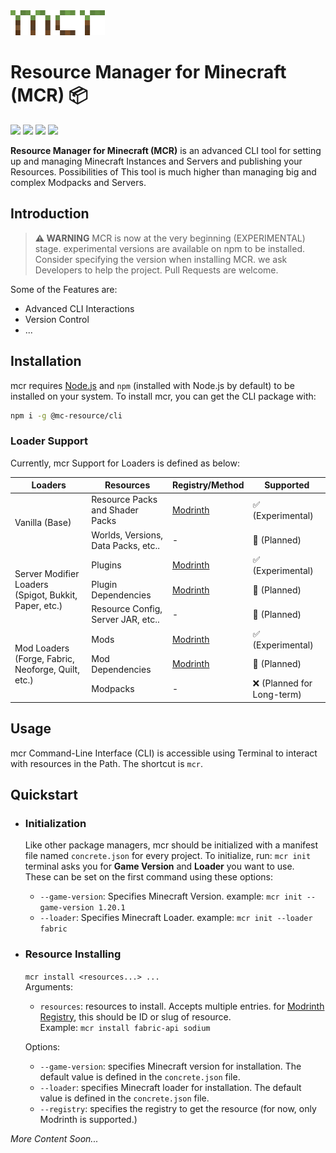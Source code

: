<img height="40" alt="MCR" src="./assets/mcr-logo.png" />


# Resource Manager for Minecraft (MCR) 📦

<a href="https://discord.com/invite/z94zBybbhX"><img src="https://img.shields.io/badge/Discord-Click_Here-5865F2?style=flat-square&logo=discord&logoColor=white" /></a>
<a href="https://www.npmjs.com/package/@mc-resource/cli"><img src="https://img.shields.io/badge/npm-%40mc--resource%2Fcli-red?style=flat-square&logo=npm" /></a>
<a href="https://www.npmjs.com/package/@mc-resource/cli"><img src="https://img.shields.io/npm/v/@mc-resource/cli/latest?link=https://www.npmjs.com/package/@mc-resource/cli&color=emerald&label=Latest&style=flat-square" /></a>
<a href="https://www.npmjs.com/package/@mc-resource/cli"><img src="https://img.shields.io/npm/v/@mc-resource/cli/experimental?label=Experimental&link=https://www.npmjs.com/package/@mc-resource/cli&style=flat-square" /></a>

**Resource Manager for Minecraft (MCR)** is an advanced CLI tool for setting up and managing Minecraft Instances and Servers and publishing your Resources. Possibilities of
This tool is much higher than managing big and complex Modpacks and Servers.

## Introduction

> **⚠️ WARNING**
> MCR is now at the very beginning (EXPERIMENTAL) stage.
> experimental versions are available on npm to be installed.
Consider specifying the version when installing MCR.
> we ask Developers to help the project. Pull Requests are welcome.

Some of the Features are:

- Advanced CLI Interactions
- Version Control
- ...

## Installation

mcr requires [Node.js](https://nodejs.org/) and `npm` (installed with Node.js by default) to be installed on your system. To install mcr, you can get the CLI package with:

```bash
npm i -g @mc-resource/cli
```

### Loader Support

Currently, mcr Support for Loaders is defined as below:

<table>
    <thead>
    <tr>
        <th>Loaders</th>
        <th>Resources</th>
        <th>Registry/Method</th>
        <th>Supported</th>
    </tr>
    </thead>
    <tbody>
    <tr>
        <td rowspan="2">Vanilla (Base)</td>
        <td>Resource Packs and Shader Packs</td>
        <td><a href="https://modrinth.com">Modrinth</a></td>
        <td>✅ (Experimental)</td>
    </tr>
    <tr>
        <td>Worlds, Versions, Data Packs, etc.. </td>
        <td>-</td>
        <td>🚧 (Planned)</td>
    </tr>
    <tr>
        <td rowspan="3">Server Modifier Loaders (Spigot, Bukkit, Paper, etc.)</td>
        <td>Plugins</td>
        <td><a href="https://modrinth.com">Modrinth</a></td>
        <td>✅ (Experimental)</td>
    </tr>
    <tr>
        <td>Plugin Dependencies</td>
        <td><a href="https://modrinth.com">Modrinth</a></td>
        <td>🚧 (Planned)</td>
    </tr>
    <tr>
        <td>Resource Config, Server JAR, etc.. </td>
        <td>-</td>
        <td>🚧 (Planned)</td>
    </tr>
    <tr>
        <td rowspan="3">Mod Loaders (Forge, Fabric, Neoforge, Quilt, etc.)</td>
        <td>Mods</td>
        <td><a href="https://modrinth.com">Modrinth</a></td>
        <td>✅ (Experimental)</td>
    </tr>
    <tr>
        <td>Mod Dependencies</td>
        <td><a href="https://modrinth.com">Modrinth</a></td>
        <td>🚧 (Planned)</td>
    </tr>
    <tr>
        <td>Modpacks</td>
        <td>-</td>
        <td>❌ (Planned for Long-term)</td>
    </tr>
    </tbody>
</table>

## Usage

mcr Command-Line Interface (CLI) is accessible using Terminal to interact with resources in the Path.
The shortcut is `mcr`.

## Quickstart

- ### Initialization

    Like other package managers, mcr should be initialized with a manifest file named `concrete.json` for every project. To initialize, run: `mcr init`
    <br>terminal asks you for **Game Version** and **Loader** you want to use.
    <br> These can be set on the first command using these options:
    - `--game-version`: Specifies Minecraft Version. example: `mcr init --game-version 1.20.1`
    - `--loader`: Specifies Minecraft Loader. example: `mcr init --loader fabric`

- ### Resource Installing

    `mcr install <resources...> ...`
    <br>Arguments:
    - `resources`: resources to install. Accepts multiple entries. for <a href="https://modrinth.com">Modrinth Registry</a>, this should be ID or slug of resource.
      <br>Example: `mcr install fabric-api sodium`

    Options:
    - `--game-version`: specifies Minecraft version for installation. The default value is defined in the `concrete.json` file.
    - `--loader`: specifies Minecraft loader for installation. The default value is defined in the `concrete.json` file.
    - `--registry`: specifies the registry to get the resource (for now, only Modrinth is supported.)

_More Content Soon..._